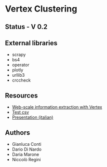 # Vertex Clustering

## Status - V 0.2

## External libraries
- scrapy
- bs4
- operator
- plotly
- urllib3
- crccheck
	
## Resources
- [Web-scale information extraction with Vertex](https://scholar.google.it/scholar?cluster=15753853201685309821&fbclid=IwAR2mUSu_xV5TEATl28LXc3xdabd_Jt-esCvqRmpWaPXnKqIKXzl3_e8Riwo)
- [Test csv](https://github.com/m-i-n-a-r/vertex-clustering/tree/test-assets)
- [Presentation (italian)](https://github.com/m-i-n-a-r/vertex-clustering/blob/test-assets/VerClusteringIT.pptx)

## Authors
- Gianluca Conti
- Dario Di Nardo
- Daria Marone
- Niccolò Regini


	
